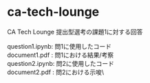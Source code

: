 # ca-tech-lounge
CA Tech Lounge 提出型選考の課題1に対する回答

question1.ipynb: 問1に使用したコード\
document1.pdf  : 問1における結果/考察\
question2.ipynb: 問2に使用したコード\
document2.pdf  : 問2における示唆\
